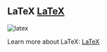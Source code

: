 LaTeX
[LaTeX](https://en.wikipedia.org/wiki/LaTeX)
---

![latex](https://upload.wikimedia.org/wikipedia/commons/thumb/2/22/LaTeX_cover.svg/300px-LaTeX_cover.svg.png)


Learn more about LaTeX: [LaTeX](https://en.wikibooks.org/wiki/LaTeX)



